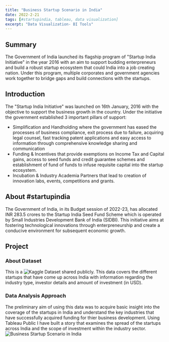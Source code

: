 ```yaml
---
title: "Business Startup Scenario in India"
date: 2022-2-21
tags: [#startupindia, tableau, data visualization]
excerpt: "Data Visualization- BI Tools"
---
```


## **Summary**
The Government of India launched its flagship program of "Startup India Initiative" in the year 2016 with an aim to support budding enterpreneurs and build a robust startup ecosystem that could India into a job creating nation. Under this program, multiple corporates and government agencies work together to bridge gaps and build connections with the startups. 

## **Introduction**
The "Startup India Initiative" was launched on 16th January, 2016 with the objective to support the business growth in the country. Under the initiative the government established 3 important pillars of support:
- Simplification and Handholding where the government has eased the processes of business compliance, exit process due to failure, acquiring legal counsel, fast tracking patent applications and easy access to information through comprehensive knowledge sharing and communication
- Funding & Incentives that provide exemptions on Income Tax and Capital gains, access to seed funds and credit guarantee schemes and establishment of fund of funds to infuse requisite capital into the startup ecosystem.
- Incubation & Industry Academia Partners that lead to creation of innovation labs, events, competitions and grants.

## **About #startupindia**
The Government of India, in its Budget session of 2022-23, has allocated INR 283.5 crores to the Startup India Seed Fund Scheme which is operated by Small Industries Development Bank of India (SIDBI). This initiative aims at fostering technological innovations through enterpreneurship and create a conducive environment for subsequent economic growth.


## **Project**
### **About Dataset**
This is a ![Kaggle Dataset](https://www.kaggle.com/sudalairajkumar/simple-exploration-notebook-indian-startups/data) shared publicly. This data covers the different startups that have come up across India with information regarding the industry type, investor details and amount of investment (in USD).

### **Data Analysis Approach**
The preliminary aim of using this data was to acquire basic insight into the coverage of the startups in India and understand the key industries that have successfully acquired funding for thier business development. Using Tableau Public I have built a story that examines the spread of the startups across India and the scope of investment within the industry sector. ![Business Startup Scenario in India](https://public.tableau.com/app/profile/veena.muralidharan/viz/BusinessStartupsScenarioinIndia/BusinessStartupsinIndia#1)



